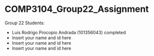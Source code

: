 # COMP3104_Group22_Assignment

Group 22
Students: 
- Luis Rodrigo Procopio Andrada (101356043) completed
- Insert your name and id here
- Insert your name and id here
- Insert your name and id here
